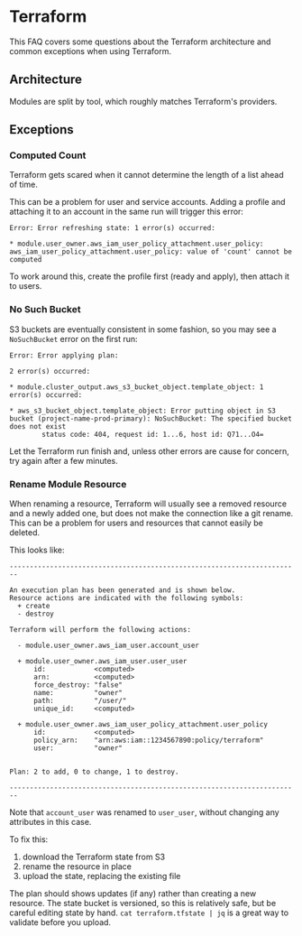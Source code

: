 # Terraform

This FAQ covers some questions about the Terraform architecture and common exceptions when using Terraform.

## Architecture

Modules are split by tool, which roughly matches Terraform's providers.

## Exceptions

### Computed Count

Terraform gets scared when it cannot determine the length of a list ahead of time.

This can be a problem for user and service accounts. Adding a profile and attaching it to an account in the same run
will trigger this error:

```none
Error: Error refreshing state: 1 error(s) occurred:

* module.user_owner.aws_iam_user_policy_attachment.user_policy: aws_iam_user_policy_attachment.user_policy: value of 'count' cannot be computed
```

To work around this, create the profile first (ready and apply), then attach it to users.

### No Such Bucket

S3 buckets are eventually consistent in some fashion, so you may see a `NoSuchBucket` error on the first run:

```none
Error: Error applying plan:

2 error(s) occurred:

* module.cluster_output.aws_s3_bucket_object.template_object: 1 error(s) occurred:

* aws_s3_bucket_object.template_object: Error putting object in S3 bucket (project-name-prod-primary): NoSuchBucket: The specified bucket does not exist
        status code: 404, request id: 1...6, host id: Q71...O4=
```

Let the Terraform run finish and, unless other errors are cause for concern, try again after a few minutes.

### Rename Module Resource

When renaming a resource, Terraform will usually see a removed resource and a newly added one, but does not make the
connection like a git rename. This can be a problem for users and resources that cannot easily be deleted.

This looks like:

```none
------------------------------------------------------------------------

An execution plan has been generated and is shown below.
Resource actions are indicated with the following symbols:
  + create
  - destroy

Terraform will perform the following actions:

  - module.user_owner.aws_iam_user.account_user

  + module.user_owner.aws_iam_user.user_user
      id:            <computed>
      arn:           <computed>
      force_destroy: "false"
      name:          "owner"
      path:          "/user/"
      unique_id:     <computed>

  + module.user_owner.aws_iam_user_policy_attachment.user_policy
      id:            <computed>
      policy_arn:    "arn:aws:iam::1234567890:policy/terraform"
      user:          "owner"


Plan: 2 to add, 0 to change, 1 to destroy.

------------------------------------------------------------------------
```

Note that `account_user` was renamed to `user_user`, without changing any attributes in this case.

To fix this:

1. download the Terraform state from S3
1. rename the resource in place
1. upload the state, replacing the existing file

The plan should shows updates (if any) rather than creating a new resource. The state bucket is versioned, so this is
relatively safe, but be careful editing state by hand. `cat terraform.tfstate | jq` is a great way to validate before
you upload.

